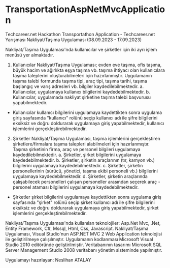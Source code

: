 # TransportationAspNetMvcApplication
Techcareer.net Hackathon Transportathon Application - Techcareer.net Yarışması Nakliyat/Taşıma Uygulaması (08.09.2023 - 17.09.2023)

Nakliyat/Taşıma Uygulaması'nda kullanıcılar ve şirketler için iki ayrı işlem menüsü yer almaktadır.

1. Kullanıcılar
Nakliyat/Taşıma Uygulaması; evden eve taşıma, ofis taşıma, büyük hacim ve ağırlıkta eşya taşıma vb. taşıma ihtiyacı olan kullanıcılara taşıma taleplerini oluşturabilmeleri için hazırlanmıştır.
Uygulamanın taşıma talebi formunda taşıma tipi, araç tipi, taşıma tarihi, taşıma başlangıç ve varış adresleri vb. bilgiler kaydedilebilmektedir.
  a. Kullanıcılar, uygulamaya kullanıcı bilgilerini kaydedebilmektedir.
  b. Kullanıcılar, uygulamada nakliyat şirketine taşıma talebi başvurusu yapabilmektedir.
* Kullanıcılar kullanıcı bilgilerini uygulamaya kaydettikten sonra uygulama giriş sayfasında "kullanıcı" rolünü seçip kullanıcı adı ile şifre bilgilerini eksiksiz ve doğru doldurarak uygulamaya giriş yapabilmektedir, kullanıcı işlemlerini gerçekleştirebilmektedir.

2. Şirketler
Nakliyat/Taşıma Uygulaması, taşıma işlemlerini gerçekleştiren şirketlere/firmalara taşıma talepleri alabilmeleri için hazırlanmıştır.
Taşıma şirketinin firma, araç ve personel bilgileri uygulamaya kaydedilebilmektedir.
   a. Şirketler, şirket bilgilerini uygulamaya kaydedebilmektedir.
   b. Şirketler, şirketin araçlarının (tır, kamyon vb.) bilgilerini uygulamaya kaydedebilmektedir.
   c. Şirketler, şirketin personellerinin (sürücü, yönetici, taşıma ekibi personeli vb.) bilgilerini uygulamaya kaydedebilmektedir.
   d. Şirketler, şirketin araçlarında çalışabilecek personelleri çalışan personeller arasından seçerek
   araç - personel ataması bilgilerini uygulamaya kaydedebilmektedir.
* Şirketler şirket bilgilerini uygulamaya kaydettikten sonra uygulama giriş sayfasında "şirket" rolünü seçip şirket kullanıcı adı ile şifre bilgilerini eksiksiz ve doğru doldurarak uygulamaya giriş yapabilmektedir, şirket işlemlerini gerçekleştirebilmektedir.

Nakliyat/Taşıma Uygulaması'nda kullanılan teknolojiler: Asp.Net Mvc, .Net, Entity Framework, C#, Mssql, Html, Css, Javascript.
Nakliyat/Taşıma Uygulaması, Visual Studio'nun ASP.NET MVC 2 Web Application teknolojisi ile geliştirilmeye çalışılmıştır.
Uygulamanın kodlanması Microsoft Visual Studio 2010 editöründe geliştirilmiştir.
Veritabanının tasarımı Microsoft SQL Server Management Studio 2008 veritabanı yönetim sisteminde yapılmıştır.

Uygulamayı hazırlayan: Neslihan ATALAY
